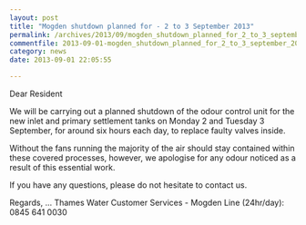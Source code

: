 ```yaml
---
layout: post
title: "Mogden shutdown planned for - 2 to 3 September 2013"
permalink: /archives/2013/09/mogden_shutdown_planned_for_2_to_3_september_2013.html
commentfile: 2013-09-01-mogden_shutdown_planned_for_2_to_3_september_2013
category: news
date: 2013-09-01 22:05:55

---
```


<div markdown="1" class="letter">
Dear Resident

We will be carrying out a planned shutdown of the odour control unit for the new inlet and primary settlement tanks on Monday 2 and Tuesday 3 September, for around six hours each day, to replace faulty valves inside.

Without the fans running the majority of the air should stay contained within these covered processes, however, we apologise for any odour noticed as a result of this essential work.

If you have any questions, please do not hesitate to contact us.

Regards,
...
Thames Water Customer Services - Mogden Line (24hr/day): 0845 641 0030

</div>
